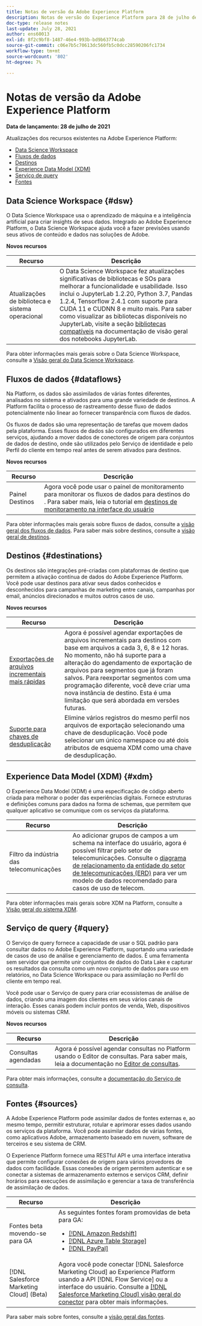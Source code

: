 ```yaml
---
title: Notas de versão da Adobe Experience Platform
description: Notas de versão do Experience Platform para 28 de julho de 2021.
doc-type: release notes
last-update: July 28, 2021
author: ens60013
exl-id: 8f2c9bf8-1487-46e4-993b-bd9b63774cab
source-git-commit: c06e7b5c70613dc560fb5c0dcc28590206fc1734
workflow-type: tm+mt
source-wordcount: '802'
ht-degree: 7%

---
```



# Notas de versão da Adobe Experience Platform

**Data de lançamento: 28 de julho de 2021**

Atualizações dos recursos existentes na Adobe Experience Platform:

- [Data Science Workspace](#dsw)
- [Fluxos de dados](#destinations)
- [Destinos](#destinations)
- [Experience Data Model (XDM)](#xdm)
- [Serviço de query](#query)
- [Fontes](#sources)

## Data Science Workspace {#dsw}

O Data Science Workspace usa o aprendizado de máquina e a inteligência artificial para criar insights de seus dados. Integrado ao Adobe Experience Platform, o Data Science Workspace ajuda você a fazer previsões usando seus ativos de conteúdo e dados nas soluções de Adobe.

**Novos recursos**

| Recurso | Descrição |
| --- | --- |
| Atualizações de biblioteca e sistema operacional | O Data Science Workspace fez atualizações significativas de bibliotecas e SOs para melhorar a funcionalidade e usabilidade. Isso inclui o JupyterLab 1.2.20, Python 3.7, Pandas 1.2.4, Tensorflow 2.4.1 com suporte para CUDA 11 e CUDNN 8 e muito mais. Para saber como visualizar as bibliotecas disponíveis no JupyterLab, visite a seção [bibliotecas compatíveis](../../data-science-workspace/jupyterlab/overview.md#supported-libraries) na documentação de visão geral dos notebooks JupyterLab. |

Para obter informações mais gerais sobre o Data Science Workspace, consulte a [Visão geral do Data Science Workspace](../../data-science-workspace/home.md).

## Fluxos de dados {#dataflows}

Na Platform, os dados são assimilados de várias fontes diferentes, analisados no sistema e ativados para uma grande variedade de destinos. A Platform facilita o processo de rastreamento desse fluxo de dados potencialmente não linear ao fornecer transparência com fluxos de dados.

Os fluxos de dados são uma representação de tarefas que movem dados pela plataforma. Esses fluxos de dados são configurados em diferentes serviços, ajudando a mover dados de conectores de origem para conjuntos de dados de destino, onde são utilizados pelo Serviço de identidade e pelo Perfil do cliente em tempo real antes de serem ativados para destinos.

**Novos recursos**

| Recurso | Descrição |
| ------- | ----------- |
| Painel Destinos | Agora você pode usar o painel de monitoramento para monitorar os fluxos de dados para destinos do . Para saber mais, leia o tutorial em [destinos de monitoramento na interface do usuário](../../dataflows/ui/monitor-destinations.md#monitoring-destinations-dashboard) |

Para obter informações mais gerais sobre fluxos de dados, consulte a [visão geral dos fluxos de dados](../../dataflows/home.md). Para saber mais sobre destinos, consulte a [visão geral de destinos](../../destinations/home.md).

## Destinos {#destinations}

Os destinos são integrações pré-criadas com plataformas de destino que permitem a ativação contínua de dados do Adobe Experience Platform. Você pode usar destinos para ativar seus dados conhecidos e desconhecidos para campanhas de marketing entre canais, campanhas por email, anúncios direcionados e muitos outros casos de uso.

**Novos recursos**

| Recurso | Descrição |
| --- | --- |
| [Exportações de arquivos incrementais mais rápidas](../../destinations/ui/activate-destinations.md#export-incremental-files) | Agora é possível agendar exportações de arquivos incrementais para destinos com base em arquivos a cada 3, 6, 8 e 12 horas. No momento, não há suporte para a alteração do agendamento de exportação de arquivos para segmentos que já foram salvos. Para reexportar segmentos com uma programação diferente, você deve criar uma nova instância de destino. Esta é uma limitação que será abordada em versões futuras. |
| [Suporte para chaves de desduplicação](../../destinations/ui/activate-destinations.md#deduplication-keys) | Elimine vários registros do mesmo perfil nos arquivos de exportação selecionando uma chave de desduplicação. Você pode selecionar um único namespace ou até dois atributos de esquema XDM como uma chave de desduplicação. |

## Experience Data Model (XDM) {#xdm}

O Experience Data Model (XDM) é uma especificação de código aberto criada para melhorar o poder das experiências digitais. Fornece estruturas e definições comuns para dados na forma de schemas, que permitem que qualquer aplicativo se comunique com os serviços da plataforma.

| Recurso | Descrição |
| --- | --- |
| Filtro da indústria das telecomunicações | Ao adicionar grupos de campos a um schema na interface do usuário, agora é possível filtrar pelo setor de telecomunicações. Consulte o [diagrama de relacionamento da entidade do setor de telecomunicações (ERD)](../../xdm/schema/industries/telecom.md) para ver um modelo de dados recomendado para casos de uso de telecom. |

Para obter informações mais gerais sobre XDM na Platform, consulte a [Visão geral do sistema XDM](../../xdm/home.md).

## Serviço de query {#query}

O Serviço de query fornece a capacidade de usar o SQL padrão para consultar dados no Adobe Experience Platform, suportando uma variedade de casos de uso de análise e gerenciamento de dados. É uma ferramenta sem servidor que permite unir conjuntos de dados do Data Lake e capturar os resultados da consulta como um novo conjunto de dados para uso em relatórios, no Data Science Workspace ou para assimilação no Perfil do cliente em tempo real.

Você pode usar o Serviço de query para criar ecossistemas de análise de dados, criando uma imagem dos clientes em seus vários canais de interação. Esses canais podem incluir pontos de venda, Web, dispositivos móveis ou sistemas CRM.

**Novos recursos**

| Recurso | Descrição |
| ------- | ----------- |
| Consultas agendadas | Agora é possível agendar consultas no Platform usando o Editor de consultas. Para saber mais, leia a documentação no [Editor de consultas](../../query-service/ui/user-guide.md#scheduled-queries). |

Para obter mais informações, consulte a [documentação do Serviço de consulta](../../query-service/home.md).

## Fontes {#sources}

A Adobe Experience Platform pode assimilar dados de fontes externas e, ao mesmo tempo, permitir estruturar, rotular e aprimorar esses dados usando os serviços da plataforma. Você pode assimilar dados de várias fontes, como aplicativos Adobe, armazenamento baseado em nuvem, software de terceiros e seu sistema de CRM.

O Experience Platform fornece uma RESTful API e uma interface interativa que permite configurar conexões de origem para vários provedores de dados com facilidade. Essas conexões de origem permitem autenticar e se conectar a sistemas de armazenamento externos e serviços CRM, definir horários para execuções de assimilação e gerenciar a taxa de transferência de assimilação de dados.

| Recurso | Descrição |
| ------- | ----------- |
| Fontes beta movendo-se para GA | As seguintes fontes foram promovidas de beta para GA: <ul><li>[[!DNL Amazon Redshift]](../../sources/connectors/databases/redshift.md)</li><li>[[!DNL Azure Table Storage]](../../sources/connectors/databases/ats.md)</li><li>[[!DNL PayPal]](../../sources/connectors/payments/paypal.md)</li></ul> |
| [!DNL Salesforce Marketing Cloud] (Beta) | Agora você pode conectar [!DNL Salesforce Marketing Cloud] ao Experience Platform usando a API [!DNL Flow Service] ou a interface do usuário. Consulte a [[!DNL Salesforce Marketing Cloud] visão geral do conector](../../sources/connectors/marketing-automation/salesforce-marketing-cloud.md) para obter mais informações. |

Para saber mais sobre fontes, consulte a [visão geral das fontes](../../sources/home.md).
